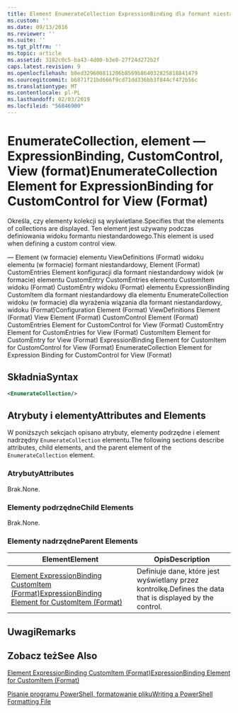 ```yaml
---
title: Element EnumerateCollection ExpressionBinding dla formant niestandardowy dla widoku (Format) | Dokumentacja firmy Microsoft
ms.custom: ''
ms.date: 09/13/2016
ms.reviewer: ''
ms.suite: ''
ms.tgt_pltfrm: ''
ms.topic: article
ms.assetid: 3182c0c5-ba43-4d00-b3e0-27f24d272b2f
caps.latest.revision: 9
ms.openlocfilehash: b0ed329600811206b8569b864032825818841479
ms.sourcegitcommit: b6871f21bd666f9cd71dd336bb3f844cf472b56c
ms.translationtype: MT
ms.contentlocale: pl-PL
ms.lasthandoff: 02/03/2019
ms.locfileid: "56846900"
---
```

# <a name="enumeratecollection-element-for-expressionbinding-for-customcontrol-for-view-format"></a><span data-ttu-id="096c1-102">EnumerateCollection, element — ExpressionBinding, CustomControl, View (format)</span><span class="sxs-lookup"><span data-stu-id="096c1-102">EnumerateCollection Element for ExpressionBinding for CustomControl for View (Format)</span></span>

<span data-ttu-id="096c1-103">Określa, czy elementy kolekcji są wyświetlane.</span><span class="sxs-lookup"><span data-stu-id="096c1-103">Specifies that the elements of collections are displayed.</span></span> <span data-ttu-id="096c1-104">Ten element jest używany podczas definiowania widoku formantu niestandardowego.</span><span class="sxs-lookup"><span data-stu-id="096c1-104">This element is used when defining a custom control view.</span></span>

<span data-ttu-id="096c1-105">— Element (w formacie) elementu ViewDefinitions (Format) widoku elementu (w formacie) formant niestandardowy, Element (Format) CustomEntries Element konfiguracji dla formant niestandardowy widok (w formacie) elementu CustomEntry CustomEntries elementu CustomItem widoku (Format) CustomEntry widoku (Format) elementu ExpressionBinding CustomItem dla formant niestandardowy dla elementu EnumerateCollection widoku (w formacie) dla wyrażenia wiązania dla formant niestandardowy, widoku (Format)</span><span class="sxs-lookup"><span data-stu-id="096c1-105">Configuration Element (Format) ViewDefinitions Element (Format) View Element (Format) CustomControl Element (Format) CustomEntries Element for CustomControl for View (Format) CustomEntry Element for CustomEntries for View (Format) CustomItem Element for CustomEntry for View (Format) ExpressionBinding Element for CustomItem for CustomControl for View (Format) EnumerateCollection Element for Expression Binding for CustomControl for View (Format)</span></span>

## <a name="syntax"></a><span data-ttu-id="096c1-106">Składnia</span><span class="sxs-lookup"><span data-stu-id="096c1-106">Syntax</span></span>

```xml
<EnumerateCollection/>
```

## <a name="attributes-and-elements"></a><span data-ttu-id="096c1-107">Atrybuty i elementy</span><span class="sxs-lookup"><span data-stu-id="096c1-107">Attributes and Elements</span></span>

<span data-ttu-id="096c1-108">W poniższych sekcjach opisano atrybuty, elementy podrzędne i element nadrzędny `EnumerateCollection` elementu.</span><span class="sxs-lookup"><span data-stu-id="096c1-108">The following sections describe attributes, child elements, and the parent element of the `EnumerateCollection` element.</span></span>

### <a name="attributes"></a><span data-ttu-id="096c1-109">Atrybuty</span><span class="sxs-lookup"><span data-stu-id="096c1-109">Attributes</span></span>

<span data-ttu-id="096c1-110">Brak.</span><span class="sxs-lookup"><span data-stu-id="096c1-110">None.</span></span>

### <a name="child-elements"></a><span data-ttu-id="096c1-111">Elementy podrzędne</span><span class="sxs-lookup"><span data-stu-id="096c1-111">Child Elements</span></span>

<span data-ttu-id="096c1-112">Brak.</span><span class="sxs-lookup"><span data-stu-id="096c1-112">None.</span></span>

### <a name="parent-elements"></a><span data-ttu-id="096c1-113">Elementy nadrzędne</span><span class="sxs-lookup"><span data-stu-id="096c1-113">Parent Elements</span></span>

|<span data-ttu-id="096c1-114">Element</span><span class="sxs-lookup"><span data-stu-id="096c1-114">Element</span></span>|<span data-ttu-id="096c1-115">Opis</span><span class="sxs-lookup"><span data-stu-id="096c1-115">Description</span></span>|
|-------------|-----------------|
|[<span data-ttu-id="096c1-116">Element ExpressionBinding CustomItem (Format)</span><span class="sxs-lookup"><span data-stu-id="096c1-116">ExpressionBinding Element for CustomItem (Format)</span></span>](./expressionbinding-element-for-customitem-for-controls-for-configuration-format.md)|<span data-ttu-id="096c1-117">Definiuje dane, które jest wyświetlany przez kontrolkę.</span><span class="sxs-lookup"><span data-stu-id="096c1-117">Defines the data that is displayed by the control.</span></span>|

## <a name="remarks"></a><span data-ttu-id="096c1-118">Uwagi</span><span class="sxs-lookup"><span data-stu-id="096c1-118">Remarks</span></span>

## <a name="see-also"></a><span data-ttu-id="096c1-119">Zobacz też</span><span class="sxs-lookup"><span data-stu-id="096c1-119">See Also</span></span>

[<span data-ttu-id="096c1-120">Element ExpressionBinding CustomItem (Format)</span><span class="sxs-lookup"><span data-stu-id="096c1-120">ExpressionBinding Element for CustomItem (Format)</span></span>](./expressionbinding-element-for-customitem-for-controls-for-configuration-format.md)

[<span data-ttu-id="096c1-121">Pisanie programu PowerShell, formatowanie pliku</span><span class="sxs-lookup"><span data-stu-id="096c1-121">Writing a PowerShell Formatting File</span></span>](./writing-a-powershell-formatting-file.md)
